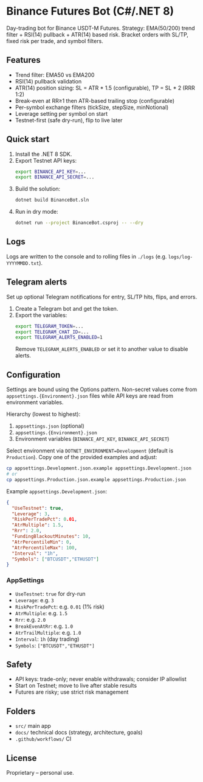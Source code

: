 # Binance Futures Bot (C#/.NET 8)

Day-trading bot for Binance USDT-M Futures. Strategy: EMA(50/200) trend filter + RSI(14) pullback + ATR(14) based risk. Bracket orders with SL/TP, fixed risk per trade, and symbol filters.

## Features
- Trend filter: EMA50 vs EMA200
- RSI(14) pullback validation
- ATR(14) position sizing: SL = ATR * 1.5 (configurable), TP = SL * 2 (RRR 1:2)
- Break-even at RR≥1 then ATR-based trailing stop (configurable)
- Per-symbol exchange filters (tickSize, stepSize, minNotional)
- Leverage setting per symbol on start
- Testnet-first (safe dry-run), flip to live later

## Quick start
1. Install the .NET 8 SDK.
2. Export Testnet API keys:
   ```bash
   export BINANCE_API_KEY=...
   export BINANCE_API_SECRET=...
   ```
3. Build the solution:
   ```bash
   dotnet build BinanceBot.sln
   ```
4. Run in dry mode:
   ```bash
   dotnet run --project BinanceBot.csproj -- --dry
   ```

## Logs
Logs are written to the console and to rolling files in `./logs` (e.g. `logs/log-YYYYMMDD.txt`).

## Telegram alerts
Set up optional Telegram notifications for entry, SL/TP hits, flips, and errors.

1. Create a Telegram bot and get the token.
2. Export the variables:
   ```bash
   export TELEGRAM_TOKEN=...
   export TELEGRAM_CHAT_ID=...
   export TELEGRAM_ALERTS_ENABLED=1
   ```
   Remove `TELEGRAM_ALERTS_ENABLED` or set it to another value to disable alerts.
## Configuration

Settings are bound using the Options pattern. Non-secret values come from
`appsettings.{Environment}.json` files while API keys are read from environment
variables.

Hierarchy (lowest to highest):
1. `appsettings.json` (optional)
2. `appsettings.{Environment}.json`
3. Environment variables (`BINANCE_API_KEY`, `BINANCE_API_SECRET`)

Select environment via `DOTNET_ENVIRONMENT=Development` (default is
`Production`). Copy one of the provided examples and adjust:

```bash
cp appsettings.Development.json.example appsettings.Development.json
# or
cp appsettings.Production.json.example appsettings.Production.json
```

Example `appsettings.Development.json`:

```json
{
  "UseTestnet": true,
  "Leverage": 3,
  "RiskPerTradePct": 0.01,
  "AtrMultiple": 1.5,
  "Rrr": 2.0,
  "FundingBlackoutMinutes": 10,
  "AtrPercentileMin": 0,
  "AtrPercentileMax": 100,
  "Interval": "1h",
  "Symbols": ["BTCUSDT","ETHUSDT"]
}
```

### AppSettings
- `UseTestnet`: `true` for dry-run
- `Leverage`: e.g. `3`
- `RiskPerTradePct`: e.g. `0.01` (1% risk)
- `AtrMultiple`: e.g. `1.5`
- `Rrr`: e.g. `2.0`
- `BreakEvenAtRr`: e.g. `1.0`
- `AtrTrailMultiple`: e.g. `1.0`
- `Interval`: `1h` (day trading)
- `Symbols`: `["BTCUSDT","ETHUSDT"]`

## Safety
- API keys: trade-only; never enable withdrawals; consider IP allowlist
- Start on Testnet; move to live after stable results
- Futures are risky; use strict risk management

## Folders
- `src/` main app
- `docs/` technical docs (strategy, architecture, goals)
- `.github/workflows/` CI

## License
Proprietary – personal use.
